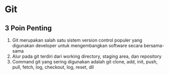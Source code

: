# Git

## 3 Poin Penting
1. Git merupakan salah satu sistem version control populer yang digunakan developer untuk mengembangkan software secara bersama-sama
2. Alur pada git terdiri dari working directory, staging area, dan repository
3. Command git yang sering digunakan adalah git clone, add, init, push, pull, fetch, log, checkout, log, reset, dll